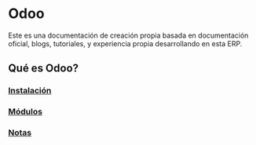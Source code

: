 # Odoo
Este es una documentación de creación propia basada en documentación oficial, blogs, tutoriales, y experiencia propia desarrollando en esta ERP.

## Qué es Odoo?


### [Instalación](./installation/README.md)

### [Módulos](./module/)

### [Notas](./Notas/)